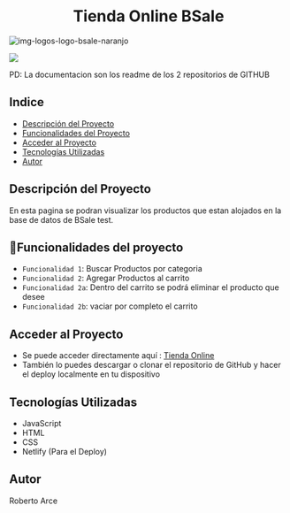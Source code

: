 <div aling = "center">
  <h1 align="center"> Tienda Online BSale </h1>

![img-logos-logo-bsale-naranjo](https://user-images.githubusercontent.com/68397253/201163745-10c4de96-8b97-40fc-85a4-09182631a2c1.png)
</div>
   <p align="left">
   <img src="https://img.shields.io/badge/STATUS-EN%20DESAROLLO-green">
   </p>

PD: La documentacion  son los readme de los 2 repositorios de GITHUB

## Indice
* [Descripción del Proyecto](#Descripción-del-Proyecto)
* [Funcionalidades del Proyecto](#Funcionalidades-del-Proyecto)
* [Acceder al Proyecto](#Acceder-al-Proyecto)
* [Tecnologías Utilizadas](#Tecnologías-Utilizadas)
* [Autor](#Autor)

## Descripción del Proyecto
En esta pagina se podran visualizar los productos que estan alojados en la base de datos de BSale test.


## :hammer:Funcionalidades del proyecto

- `Funcionalidad 1`: Buscar Productos por categoria
- `Funcionalidad 2`: Agregar Productos al carrito
- `Funcionalidad 2a`: Dentro del carrito se podrá eliminar el producto que desee
- `Funcionalidad 2b`: vaciar por completo el carrito
 
## Acceder al Proyecto
- Se puede acceder directamente aquí : <a href="https://bsaletest-roberto-arce.netlify.app/">Tienda Online</a>
- También lo puedes descargar o clonar el repositorio de GitHub y hacer el deploy localmente en tu dispositivo

## Tecnologías Utilizadas
- JavaScript
- HTML
- CSS
- Netlify (Para el Deploy)

## Autor
Roberto Arce 
